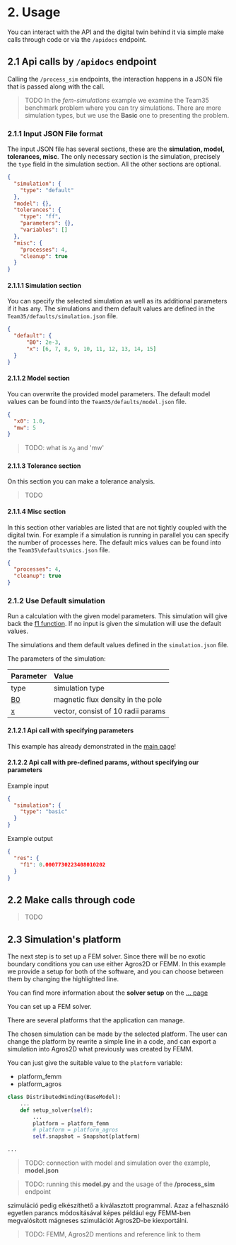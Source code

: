 # 2. Usage

You can interact with the API and the digital twin behind it via simple make calls through code or via the `/apidocs`
endpoint.

## 2.1 Api calls by `/apidocs` endpoint

Calling the `/process_sim` endpoints, the interaction happens in a JSON file that is passed along with the call.

> TODO
> In the *fem-simulations* example we examine the Team35 benchmark problem where you can try simulations.
> There are more simulation types, but we use the **Basic** one to presenting the problem.

### 2.1.1 Input JSON File format

The input JSON file has several sections, these are the **simulation, model, tolerances, misc**. The only necessary
section is the simulation, precisely the `type` field in the simulation section. All the other sections are optional.

```json
{
  "simulation": {
    "type": "default"
  },
  "model": {},
  "tolerances": {
    "type": "ff",
    "parameters": {},
    "variables": []
  },
  "misc": {
    "processes": 4,
    "cleanup": true
  }
}
```

#### 2.1.1.1 Simulation section

You can specify the selected simulation as well as its additional parameters if it has any. The simulations and them
default values are defined in the `Team35/defaults/simulation.json` file.

``` json title="simulation.json"
{
  "default": {
      "B0": 2e-3,
      "x": [6, 7, 8, 9, 10, 11, 12, 13, 14, 15]
  }
}
```

#### 2.1.1.2 Model section

You can overwrite the provided model parameters. The default model values can be found into
the `Team35/defaults/model.json` file.

``` json title="model.json"
{
  "x0": 1.0,
  "mw": 5
}
```

> TODO: what is $x_0$ and 'mw'

#### 2.1.1.3 Tolerance section

On this section you can make a tolerance analysis.
> TODO

#### 2.1.1.4 Misc section

In this section other variables are listed that are not tightly coupled with the digital twin. For example if a
simulation is running in parallel you can specify the number of processes here. The default mics values can be found
into the `Team35\defaults\mics.json` file.

```json title="mics.json"
{
  "processes": 4,
  "cleanup": true
}
```

### 2.1.2 Use Default simulation

Run a calculation with the given model parameters. This simulation will give back
the [f1 function](index.md#12-the-f_1-function). If no input is given the simulation will use the default values.

The simulations and them default values defined in the `simulation.json` file.

The parameters of the simulation:

| Parameter            | Value                               |
|:---------------------|:------------------------------------|
| type                 | simulation type                     |
| [B0](index.md#b0)    | magnetic flux density in the pole   |
| [x](index.md#radii)  | vector, consist of 10 radii params  |

#### 2.1.2.1 Api call with specifying parameters

This example has already demonstrated in the [main page](index.md#13-basic-usage-example-over-api-call)!

#### 2.1.2.2 Api call with pre-defined params, without specifying our parameters

Example input

```json
{
  "simulation": {
    "type": "basic"
  }
}
```

Example output

```json
{
  "res": {
    "f1": 0.0007730223408010202
  }
}
```

## 2.2 Make calls through code

> TODO

## 2.3 Simulation's platform

The next step is to set up a FEM solver. Since there will be no exotic boundary conditions you can use either Agros2D or
FEMM. In this example we provide a setup for both of the software, and you can choose between them by changing the
highlighted line.

You can find more information about the **solver setup** on the [... page](#link-to-long-code-example)

You can set up a FEM solver.

There are several platforms that the application can manage.

The chosen simulation can be made by the selected platform. The user can change the platform by rewrite a simple line in
a code, and can export a simulation into Agros2D what previously was created by FEMM.

You can just give the suitable value to the `platform` variable:

* platform_femm
* platform_agros

```python
class DistributedWinding(BaseModel):
    ...
    def setup_solver(self):
        ...
        platform = platform_femm
        # platform = platform_agros
        self.snapshot = Snapshot(platform)

...
```

> TODO: connection with model and simulation over the example, **model.json**

> TODO: running this **model.py** and the usage of the **/process_sim** endpoint

szimuláció pedig elkészíthető a kiválasztott programmal. Azaz a felhasználó egyetlen parancs módosításával képes például
egy FEMM-ben megvalósított mágneses szimulációt Agros2D-be kiexportálni.

> TODO: FEMM, Agros2D mentions and reference link to them
